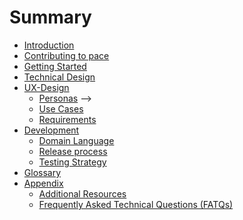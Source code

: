 # Summary

- [Introduction](./intro.md)
- [Contributing to pace](./contributing_to_pace.md)
- [Getting Started](./getting_started.md)
- [Technical Design](./design/intro.md)
- [UX-Design](./design/analysis/intro.md)
  - [Personas](./design/analysis/personas.md) -->
  - [Use Cases](./design/analysis/use_cases.md)
  - [Requirements](./design/analysis/requirements.md)
- [Development](./development/intro.md)
  - [Domain Language](./development/domain_language.md)
  - [Release process](./development/release_process.md)
  - [Testing Strategy](./development/testing.md)
- [Glossary](./glossary.md)
- [Appendix](./appendix/intro.md)
  - [Additional Resources](./appendix/additional_resources.md)
  - [Frequently Asked Technical Questions (FATQs)](./appendix/FATQ.md)

<!--
9. Developer Guide
   - Code Structure Overview
   - Contributing Guidelines
   - API Reference

10. Troubleshooting
    - Common Issues and Solutions
    - Debugging Techniques

 -->

